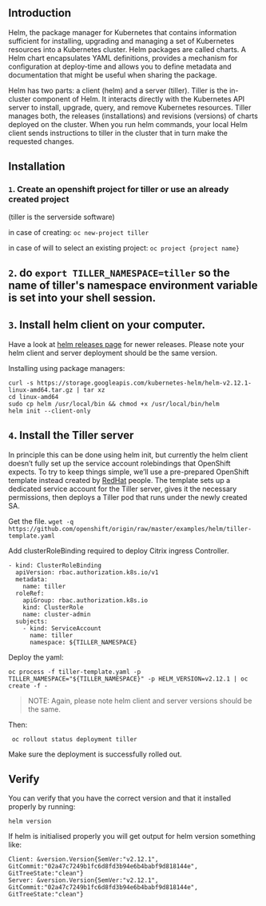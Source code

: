 ## Introduction
Helm, the package manager for Kubernetes that contains information sufficient for installing, upgrading and managing a set of Kubernetes resources into a Kubernetes cluster. Helm packages are called charts. A Helm chart encapsulates YAML definitions, provides a mechanism for configuration at deploy-time and allows you to define metadata and documentation that might be useful when sharing the package.

Helm has two parts: a client (helm) and a server (tiller). Tiller is the in-cluster component of Helm. It interacts directly with the Kubernetes API server to install, upgrade, query, and remove Kubernetes resources. Tiller manages both, the releases (installations) and revisions (versions) of charts deployed on the cluster. When you run helm commands, your local Helm client sends instructions to tiller in the cluster that in turn make the requested changes.

## Installation
### `1`. Create an openshift project for tiller or use an already created project

(tiller is the serverside software)

in case of creating:
```oc new-project tiller```

in case of will to select an existing project:
```oc project {project name}```

## `2`. do `export TILLER_NAMESPACE=tiller` so the name of tiller's namespace environment variable is set into your shell session.

## `3`. Install helm client on your computer. 

Have a look at [helm releases page](https://github.com/helm/helm/releases) for newer releases. 
Please note your helm client and server deployment should be the same version.

Installing using package managers:

```
curl -s https://storage.googleapis.com/kubernetes-helm/helm-v2.12.1-linux-amd64.tar.gz | tar xz
cd linux-amd64
sudo cp helm /usr/local/bin && chmod +x /usr/local/bin/helm 
helm init --client-only
```

## `4`. Install the Tiller server

In principle this can be done using helm init, but currently the helm client doesn’t fully set up the service account rolebindings that OpenShift expects. To try to keep things simple, we’ll use a pre-prepared OpenShift template instead created by [RedHat](https://www.redhat.com/en) people. The template sets up a dedicated service account for the Tiller server, gives it the necessary permissions, then deploys a Tiller pod that runs under the newly created SA.

Get the file.
```wget -q https://github.com/openshift/origin/raw/master/examples/helm/tiller-template.yaml```

Add clusterRoleBinding required to deploy Citrix ingress Controller.

```
- kind: ClusterRoleBinding
  apiVersion: rbac.authorization.k8s.io/v1
  metadata:
    name: tiller
  roleRef:
    apiGroup: rbac.authorization.k8s.io
    kind: ClusterRole
    name: cluster-admin
  subjects:
    - kind: ServiceAccount
      name: tiller
      namespace: ${TILLER_NAMESPACE}
```

Deploy the yaml:

```oc process -f tiller-template.yaml -p TILLER_NAMESPACE="${TILLER_NAMESPACE}" -p HELM_VERSION=v2.12.1 | oc create -f -```

> NOTE: Again, please note helm client and server versions should be the same. 

Then:
```
 oc rollout status deployment tiller
```
Make sure the deployment is successfully rolled out. 


## Verify
You can verify that you have the correct version and that it installed properly by running:

   ```helm version ```

If helm is initialised properly you will get output for helm version something like:

   ```
   Client: &version.Version{SemVer:"v2.12.1", GitCommit:"02a47c7249b1fc6d8fd3b94e6b4babf9d818144e", GitTreeState:"clean"}
   Server: &version.Version{SemVer:"v2.12.1", GitCommit:"02a47c7249b1fc6d8fd3b94e6b4babf9d818144e", GitTreeState:"clean"}
   ```
